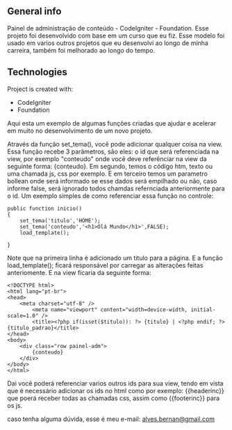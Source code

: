 ## General info

Painel de administração de conteúdo - CodeIgniter - Foundation.
Esse projeto foi desenvolvido com base em um curso que eu fiz. Esse modelo foi usado em varios outros projetos que eu desenvolvi ao longo de minha carreira,
também foi melhorado ao longo do tempo.

## Technologies
Project is created with:
* CodeIgniter 
* Foundation

Aqui esta um exemplo de algumas funções criadas que ajudar e acelerar em muito no desenvolvimento de um novo projeto.

Através da função set_tema(), você pode adicionar qualquer coisa na view.
Essa função recebe 3 parâmetros, são eles: o id que será referenciada na view, por exemplo "conteudo" onde você deve referênciar na view da seguinte forma: {conteudo}.
Em segundo, temos o código htm, texto ou uma chamada js, css por exemplo.
E em terceiro temos um parametro bollean onde será informado se esse dados será empilhado ou não, caso informe false, será ignorado todos chamdas refernciada anteriormente para o id.
Um exemplo simples de como referenciar essa função no controle:
```
public function inicio()
{
	set_tema('titulo','HOME');
	set_tema('conteudo','<h1>Olá Mundo</h1>',FALSE);
	load_template();
		
}
```
  Note que na primeira linha é adicionado um titulo para a página. E a função load_template(); ficará responsável por carregar as alterações feitas anteriomente.
  E na view ficaria da seguinte forma:

```
<!DOCTYPE html>
<html lang="pt-br">
<head>
	<meta charset="utf-8" />
    	<meta name="viewport" content="width=device-width, initial-scale=1.0" />
    	<title><?php if(isset($titulo)): ?> {titulo} | <?php endif; ?> {titulo_padrao}</title>
</head>
<body>
	<div class="row painel-adm">		
		{conteudo}
	</div>
</body>
</html>
```
Dai você poderá referenciar varios outros ids para sua view, tendo em vista que é necessário adicionar os ids no html como por exemplo: {{headerinc}} que poerá receber todas as chamadas css, assim como {{footerinc}} para os js.

caso tenha alguma dúvida, esse é meu e-mail: alves.bernan@gmail.com
